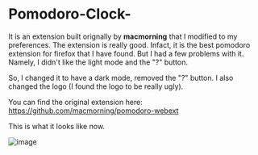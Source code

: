 # Pomodoro-Clock-
It is an extension built orignally by <b>macmorning</b> that I modified to my preferences.
The extension is really good. 
Infact, it is the best pomodoro extension for firefox that I have found.
But I had a few problems with it. 
Namely, I didn't like the light mode and the "?" button.

So, I changed it to have a dark mode, removed the "?" button.
I also changed the logo (I found the logo to be really ugly).

You can find the original extension here: https://github.com/macmorning/pomodoro-webext

This is what it looks like now.

![image](https://user-images.githubusercontent.com/88384442/135714982-291fd107-db7a-4122-9b8e-7500d81a5705.png)
